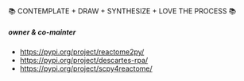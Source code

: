:books: CONTEMPLATE + DRAW + SYNTHESIZE + LOVE THE PROCESS :books:

##### owner & co-mainter 

- https://pypi.org/project/reactome2py/
- https://pypi.org/project/descartes-rpa/
- https://pypi.org/project/scpy4reactome/
